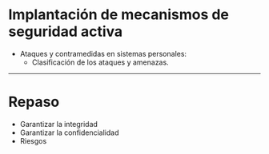 # Implantación de mecanismos de seguridad activa
- Ataques y contramedidas en sistemas personales:
  - Clasificación de los ataques y amenazas.

----------------

# Repaso
- Garantizar la integridad
- Garantizar la confidencialidad
- Riesgos
